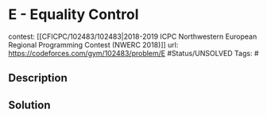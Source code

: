 # E - Equality Control

contest: [[CFICPC/102483/102483|2018-2019 ICPC Northwestern European Regional Programming Contest (NWERC 2018)]]
url: https://codeforces.com/gym/102483/problem/E
#Status/UNSOLVED
Tags: #

## Description

## Solution

